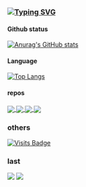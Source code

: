 ### [![Typing SVG](https://readme-typing-svg.herokuapp.com/?lines=倾心微重+细思方觉痛;慕然止语+不是旧时忆;对影成双+相思存好梦&color=c04851)](https://github.com/LoveLoliii)

#### Github status
[![Anurag's GitHub stats](https://github-readme-stats.vercel.app/api?username=LoveLoliii&show_icons=true)](https://github.com/LoveLoliii)
#### Language
[![Top Langs](https://github-readme-stats.vercel.app/api/top-langs/?username=LoveLoliii&layout=compact)](https://github.com/LoveLoliii)
#### repos
<a href="https://github.com/kokolokksk/catcat-dm-react">
  <img align="center" src="https://github-readme-stats.vercel.app/api/pin/?username=kokolokksk&repo=catcat-dm-react" />
</a> 
<a href="https://github.com/kokolokksk/catcat-je-react">
  <img align="center" src="https://github-readme-stats.vercel.app/api/pin/?username=kokolokksk&repo=catcat-je-react" />
</a>

<a href="https://github.com/CatCatBot/guild-bot-lalafell">
  <img align="center" src="https://github-readme-stats.vercel.app/api/pin/?username=CatCatBot&repo=guild-bot-lalafell" />
</a>
<a href="https://github.com/CatCatBot/where-is-Lalafell">
  <img align="center" src="https://github-readme-stats.vercel.app/api/pin/?username=CatCatBot&repo=where-is-Lalafell" />
</a>

### others
[![Visits Badge](https://badges.pufler.dev/visits/loveloliii/loveloliii)](https://github.com/LoveLoliii)

### last
![](https://s3.bmp.ovh/imgs/2022/05/22/d50c6cd003ba6e19.png)
![](https://s3.bmp.ovh/imgs/2022/05/25/f2638f104c8d47ca.png)


